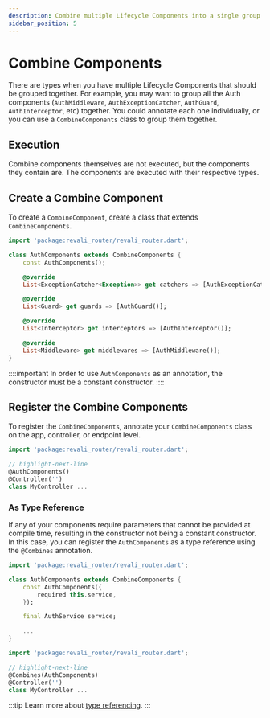 ```yaml
---
description: Combine multiple Lifecycle Components into a single group
sidebar_position: 5
---
```


# Combine Components

There are types when you have multiple Lifecycle Components that should be grouped together. For example, you may want to group all the Auth components (`AuthMiddleware`, `AuthExceptionCatcher`, `AuthGuard`, `AuthInterceptor`, etc) together. You could annotate each one individually, or you can use a `CombineComponents` class to group them together.

## Execution

Combine components themselves are not executed, but the components they contain are. The components are executed with their respective types.

## Create a Combine Component

To create a `CombineComponent`, create a class that extends `CombineComponents`.

```dart title="lib/components/auth_components.dart"
import 'package:revali_router/revali_router.dart';

class AuthComponents extends CombineComponents {
    const AuthComponents();

    @override
    List<ExceptionCatcher<Exception>> get catchers => [AuthExceptionCatcher()];

    @override
    List<Guard> get guards => [AuthGuard()];

    @override
    List<Interceptor> get interceptors => [AuthInterceptor()];

    @override
    List<Middleware> get middlewares => [AuthMiddleware()];
}
```

::::important
In order to use `AuthComponents` as an annotation, the constructor must be a constant constructor.
::::

## Register the Combine Components

To register the `CombineComponents`, annotate your `CombineComponents` class on the app, controller, or endpoint level.

```dart title="routes/controllers/my_controller.dart"
import 'package:revali_router/revali_router.dart';

// highlight-next-line
@AuthComponents()
@Controller('')
class MyController ...
```

### As Type Reference

If any of your components require parameters that cannot be provided at compile time, resulting in the constructor not being a constant constructor. In this case, you can register the `AuthComponents` as a type reference using the `@Combines` annotation.

```dart title="lib/components/auth_components.dart"
import 'package:revali_router/revali_router.dart';

class AuthComponents extends CombineComponents {
    const AuthComponents({
        required this.service,
    });

    final AuthService service;

    ...
}
```

```dart title="routes/controllers/my_controller.dart"
import 'package:revali_router/revali_router.dart';

// highlight-next-line
@Combines(AuthComponents)
@Controller('')
class MyController ...
```

:::tip
Learn more about [type referencing][type-referencing].
:::

[type-referencing]: ../tidbits.md#using-types-in-annotations
